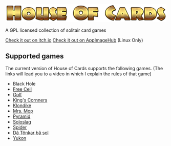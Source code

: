 ![House Of Cards](https://github.com/PhantasarProductions/House-Of-Cards/blob/main/SRC/Assets/Tricky/GFX/Logo/Main.png?raw=true)

 A GPL licensed collection of solitair card games


 [Check it out on itch.io](https://phantasar-productions.itch.io/house-of-cards)
 [Check it out on AppImageHub](https://www.appimagehub.com/p/2269807) (Linux Only)


## Supported games

The current version of House of Cards supports the following games.
(The links will lead you to a video in which I explain the rules of that game)

- Black Hole
- [Free Cell](https://rumble.com/v4mc2k2-how-to-play-free-cell.html)
- [Golf](https://rumble.com/v4mmqmi-how-to-play-golf-solitaire.html)
- [King's Cornners](https://rumble.com/v4j9llu-how-to-play-kings-corners.html)
- [Klondike](https://rumble.com/v4khod6-how-to-play-klondike.html)
- [Mrs. Mop](https://rumble.com/v4ow1x0-how-to-play-mrs.-mop.html)
- [Pyramid](https://rumble.com/v4j9mwk-how-to-play-pyramid.html)
- [Soloslag](https://rumble.com/v4licyo-how-to-play-soloslag.html)
- [Spider](https://rumble.com/v4j9qj0-how-to-play-spider.html)
- [Dâ Tônkar bâ sol](https://rumble.com/v4n1jj3-how-to-play-d-tnkrs-b-sol.html)
- [Yukon](https://rumble.com/v4qjusk-how-to-play-yukon.html)
